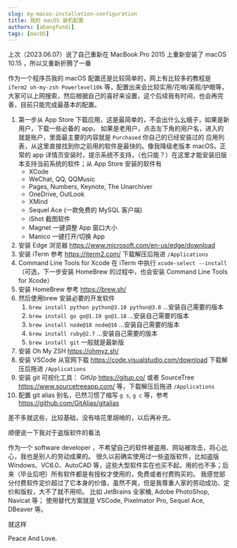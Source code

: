 ```yaml
---
slug: my-macos-installation-configuration
title: 我的 macOS 装机配置
authors: [abangfundi]
tags: [macOS]
---
```


上次（2023.06.07）说了自己重新在 MacBook Pro 2015 上重新安装了 macOS 10.15 ，所以又重新折腾了一番

作为一个程序员我的 macOS 配置还是比较简单的，网上有比较多的教程是 `iTerm2 oh-my-zsh Powerlevel10k` 等，配置出来会比较实用/花哨/美观/护眼等，大家可以上网搜索，然后根据自己的喜好来设置，这个后续我有时间，也会再完善，目前只能完成最基本的配置。

1. 第一步从 App Store 下载应用，这是最简单的，不会出什么幺蛾子，如果是新用户，下载一些必备的 app， 如果是老用户，点击左下角的用户名，进入的就是账户，里面最主要的内容就是 `Purchased` 你自己的已经安装过的 应用列表，从这里直接找到你之前用的软件是最快的。像我降级老版本 macOS，正常的 app 详情页安装时，提示系统不支持，（也只能？）在这里才能安装旧版本支持当前系统的软件；从 App Store 安装的软件有
   * XCode
   * WeChat, QQ, QQMusic
   * Pages, Numbers, Keynote, The Unarchiver
   * OneDrive, OutLook
   * XMind
   * Sequel Ace (一款免费的 MySQL 客户端)
   * iShot 截图软件
   * Magnet 一键调整 App 窗口大小
   * Manico 一键打开/切换 App
2. 安装 Edge 浏览器 <https://www.microsoft.com/en-us/edge/download>
3. 安装 iTerm  参考 <https://iterm2.com/>  下载解压后拖进 `/Applications`
4. Command Line Tools for Xcode 在 iTerm 中执行 `xcode-select --install` （可选，下一步安装 HomeBrew 的过程中，也会安装 Command Line Tools for Xcode）
5. 安装 HomeBrew 参考 <https://brew.sh/>  
6. 然后使用brew 安装必要的开发软件
   1. `brew install python python@3.10 python@3.8` ...安装自己需要的版本
   2. `brew install go go@1.19 go@1.18` ...安装自己需要的版本
   3. `brew install node@18 node@16` ...安装自己需要的版本
   4. `brew install ruby@2.7` ...安装自己需要的版本
   5. `brew install git`   一般就是最新版
7. 安装 Oh My ZSH <https://ohmyz.sh/>
8. 安装 VSCode 从官网下载 <https://code.visualstudio.com/download> 下载解压后拖进 `/Applications`
9. 安装 git 可视化工具： GitUp <https://gitup.co/>  或者 SourceTree <https://www.sourcetreeapp.com/> 等，下载解压后拖进 `/Applications`
10. 配置 git alias 别名，已然习惯了缩写 `g s`, `g c` 等，参考 <https://github.com/GitAlias/gitalias>

差不多就这些，比较基础，没有啥花里胡哨的，以后再补充。


顺便说一下我对于盗版软件的看法

作为一个 software developer ，不希望自己的软件被盗用、网站被攻击，将心比心，我也是别人的劳动成果的。
很久以前确实使用过一些盗版软件，比如盗版Windows、VC6.0、AutoCAD 等，这些大型软件实在也买不起，用的也不多；后来（毕业后吧）所有软件都是有授权才使用的，免费或者付费购买的。
我感觉部分付费软件定价超过了它本身的价值，虽然不爽，但是我尊重人家的劳动成功、定价和版权，大不了就不用呗。
比如 JetBrains 全家桶, Adobe PhotoShop, Navicat 等；
使用替代方案就是 VSCode, Pixelmator Pro, Sequel Ace, DBeaver 等。

就这样

Peace And Love.
